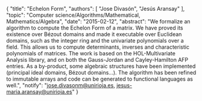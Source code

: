 {
    "title": "Echelon Form",
    "authors": [
        "Jose Divasón",
        "Jesús Aransay"
    ],
    "topic": "Computer science/Algorithms/Mathematical, Mathematics/Algebra",
    "date": "2015-02-12",
    "abstract": "We formalize an algorithm to compute the Echelon Form of a matrix. We have proved its existence over Bézout domains and made it executable over Euclidean domains, such as the integer ring and the univariate polynomials over a field. This allows us to compute determinants, inverses and characteristic polynomials of matrices. The work is based on the HOL-Multivariate Analysis library, and on both the Gauss-Jordan and Cayley-Hamilton AFP entries. As a by-product, some algebraic structures have been implemented (principal ideal domains, Bézout domains...). The algorithm has been refined to immutable arrays and code can be generated to functional languages as well.",
    "notify": "jose.divasonm@unirioja.es, jesus-maria.aransay@unirioja.es"
}
